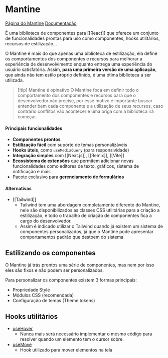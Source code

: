 # Mantine

[Página do Mantine](https://mantine.dev/)
[Documentação](https://mantine.dev/getting-started/)

É uma biblioteca de componentes para [[React]] que oferece um conjunto de funcionalidades prontas para uso como componentes, hooks utilitários, recursos de estilização...

O Mantine é mais do que apenas uma biblioteca de estilização, ela define os comportamentos dos componentes e recursos para melhorar a experiência de desenvolvimento enquanto entrega uma experiência do usuário satisfatória. Assim, **para uma primeira versão de uma aplicação**, que ainda não tem estilo próprio definido, é uma ótima biblioteca a ser utilizada.

> [!tip] Mantine é opinativo
> O Mantine foca em definir todo o comportamento dos componentes e recursos para que o desenvolvedor não precise, por esse motivo é importante buscar entender bem cada componente e a utilização de seus recursos, caso contrário conflitos vão acontecer e uma briga com a biblioteca irá começar.

#### Principais funcionalidades

- **Componentes prontos**
- **Estilização fácil** com suporte de temas personalizáveis
- **Hooks úteis**, como `useMediaQuery` (para responsividade)
- **Integração simples** com [[Next.js]], [[Remix]], [[Vite]]
- **Ecossistema de extensões** que permitem adicionar novas funcionalidades como editores de texto, gráficos, sistema de notificação e mais
- Pacote exclusivo para **gerenciamento de formulários**

#### Alternativas

- [[Tailwind]]
	- Tailwind tem uma abordagem completamente diferente do Mantine, nele são disponibilizados as classes CSS utilitárias para a criação a estilização, e todo o trabalho de criação de componentes fica a cargo do desenvolvedor.
	- Assim é indicado utilizar o Tailwind quando já existem um sistema de componentes personalizados, já que o Mantine pode apresentar comportamentos padrão que destoem do sistema

## Estilizando os componentes

O Mantine já trás prontos uma série de componentes, mas nem por isso eles são fixos e não podem ser personalizados.

Para personalizar os componentes existem 3 formas principais:

- Propriedade Style
- Módulos CSS (recomendada)
- Configuração de temas (Theme tokens)

## Hooks utilitários

- [useHover](https://mantine.dev/hooks/use-hover/)
	- Nunca mais será necessário implementar o mesmo código para resolver quando um elemento tem o cursor sobre.
- [useMove](https://mantine.dev/hooks/use-move/)
	- Hook utilizado para mover elementos na tela